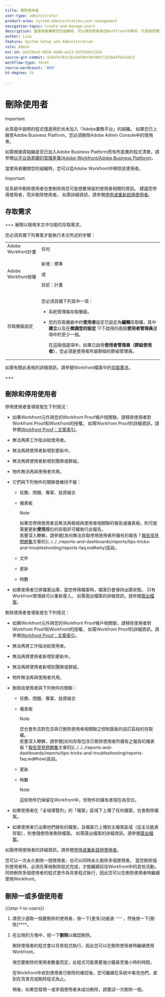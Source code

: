 ```yaml
---
title: 刪除使用者
user-type: administrator
product-area: system-administration;user-management
navigation-topic: create-and-manage-users
description: 當使用者離開您的組織時，可以將該使用者從Workfront中移除，不過我們建議您停用使用者，而非刪除使用者。
author: Lisa
feature: System Setup and Administration
role: Admin
exl-id: da57dea3-082b-4a86-ae13-5bf55401122e
source-git-commit: dc64fef83c2b1e9f8bf9438017155bd47b83ab23
workflow-type: tm+mt
source-wordcount: '869'
ht-degree: 1%

---
```


# 刪除使用者

>[!IMPORTANT]
>
>此頁面中說明的程式僅適用於尚未加入「Adobe業務平台」的組織。 如果您已上線至Adobe Business Platform，您必須刪除Adobe Admin Console中的使用者。
>
>如需根據貴組織是否已加入Adobe Business Platform而有所差異的程式清單，請參閱[以平台為基礎的管理差異(Adobe Workfront/Adobe Business Platform)](../../../administration-and-setup/get-started-wf-administration/actions-in-admin-console.md)。

當使用者離開您的組織時，您可以從Adobe Workfront中移除該使用者。

>[!IMPORTANT]
>
>從系統中刪除使用者也會刪除與您可能想要保留的使用者相關的資訊。 建議您停用使用者，而非刪除使用者。 如需詳細資訊，請參閱[停用或重新啟用使用者](../../../administration-and-setup/add-users/create-and-manage-users/deactivate-a-user.md)。
<!--
>* The procedure described on this page applies only to organizations that have not yet been onboarded to the Admin Console. If your organization has been onboarded to the Adobe Admin Console, you must perform this action through the Adobe Admin Console.
>
>Deleting a user from the [!DNL Adobe Admin Console] deactivates the user in [!DNL Workfront], but does not delete them from [!DNL Workfront].
>
>  For instructions on deleting a user in the Adobe Admin Console, see the section "Permanently delete users" in the article [Manage users individually](https://helpx.adobe.com/enterprise/using/manage-users-individually.html) or contact your Adobe Admin Console Administrator.
>
>  For a list of procedures that differ based on whether your organization has been onboarded to the Adobe Admin Console, see [Platform-based administration differences (Adobe Workfront/Adobe Business Platform)](../../../administration-and-setup/get-started-wf-administration/actions-in-admin-console.md).
>
-->

## 存取需求

+++ 展開以檢視本文中功能的存取需求。

您必須具備下列專案才能執行本文所述的步驟：

<table style="table-layout:auto"> 
 <col> 
 <col> 
 <tbody> 
  <tr> 
   <td role="rowheader">Adobe Workfront計畫</td> 
   <td>任何</td> 
  </tr> 
  <tr> 
   <td role="rowheader">Adobe Workfront授權</td> 
   <td><p>新增：標準</p><p>或</p><p>目前：計畫</p></td> 
  </tr> 
  <tr> 
   <td role="rowheader">存取層級設定</td> 
   <td> <p>您必須具備下列其中一項：</p> 
    <ul> 
     <li> <p>系統管理員存取層級。 </li> 
     <li> <p>您的存取層級中的<b>使用者</b>設定已設定為<b>編輯</b>存取權，其中<b>建立</b>以及在<b>微調您的設定</b> <img src="assets/gear-icon-in-access-levels.png">下啟用的兩個<b>使用者管理員</b>選項中的至少一個。 </p> <p>在這兩個選項中，如果已啟用<b>使用者管理員（群組使用者）</b>，您必須是使用者所屬群組的群組管理員。</p> </li> 
    </ul> </td> 
  </tr> 
 </tbody> 
</table>

如需有關此表格的詳細資訊，請參閱Workfront檔案中的[存取需求](/help/quicksilver/administration-and-setup/add-users/access-levels-and-object-permissions/access-level-requirements-in-documentation.md)。

+++

## 刪除和停用使用者

停用使用者會導致發生下列情況：

* 如果Workfront元件與您的Workfront Proof帳戶相關聯，請移除使用者對Workfront Proof和Workfront的授權。 如需Workfront Proof的詳細資訊，請參閱[Workfront Proof：文章索引](../../../workfront-proof/workfront-proof.md)。
* 無法再將工作指派給使用者。
* 無法再將使用者新增到更新中。
* 無法再將使用者新增到團隊或群組。
* 物件無法再與使用者共用。
* 它們與下列物件的關聯會維持不變：

   * 任務、問題、專案、投資組合
   * 儀表板

     >[!NOTE]
     >
     >如果您停用使用者且無法再檢視與使用者相關聯的報告或儀表板，則可能需要更新&#x200B;**使用**&#x200B;欄位的存取許可權執行此報告。\
     >若要深入瞭解，請參閱[為何無法存取停用使用者所擁有的報告？[報告常見問題集](../../../reports-and-dashboards/reports/tips-tricks-and-troubleshooting/reports-faq.md)文章的](../../../reports-and-dashboards/reports/tips-tricks-and-troubleshooting/reports-faq.md#why)區段。

   * 文件
   * 更新
   * 時數

* 如果使用者已將檔案出庫，當您停用檔案時，檔案仍會保持出庫狀態。 只有Workfront管理員可以重新簽入。 如需簽出檔案的詳細資訊，請參閱[簽出檔案](../../../documents/managing-documents/check-out-documents.md)。

刪除使用者會導致發生下列情況：

* 如果Workfront元件與您的Workfront Proof帳戶相關聯，請移除使用者對Workfront Proof和Workfront的授權。 如需Workfront Proof的詳細資訊，請參閱[Workfront Proof：文章索引](../../../workfront-proof/workfront-proof.md)。
* 無法再將工作指派給使用者。
* 無法再將使用者新增到更新中。
* 無法再將使用者新增到團隊或群組。
* 物件無法再與使用者共用。
* 刪除該使用者與下列物件的關聯：

   * 任務、問題、專案、投資組合
   * 儀表板

     >[!NOTE]
     >
     >您也會失去對包含與已刪除使用者相關聯之控制面板的自訂區段的存取權。\
     >若要深入瞭解，請參閱[如何存取包含已刪除使用者所擁有之報告的儀表板？[報告常見問題集](../../../reports-and-dashboards/reports/tips-tricks-and-troubleshooting/reports-faq.md)文章的](../../../reports-and-dashboards/reports/tips-tricks-and-troubleshooting/reports-faq.md#how)區段。

   * 更新
   * 時數

     >[!NOTE]
     >
     >這些物件仍保留在Workfront中，但物件的擁有者現在為空白。

* 如果使用者在「全域導覽列」的「檔案」區域下上傳了任何檔案，也會刪除檔案。
* 如果使用者已出庫他們擁有的檔案，且檔案已上傳到主檔案區域（從主功能表存取），則會隨使用者刪除檔案。 如需簽出檔案的詳細資訊，請參閱[簽出檔案](../../../documents/managing-documents/check-out-documents.md)。

如需停用使用者的詳細資訊，請參閱[停用或重新啟用使用者](../../../administration-and-setup/add-users/create-and-manage-users/deactivate-a-user.md)。

您可以一次永久刪除一個使用者，也可以同時永久刪除多個使用者。 當您刪除個別使用者時，必須先等候刪除程式完成，才能繼續前往Workfront中的其他活動。 同時刪除多個使用者的程式會作為背景程式執行，因此您可以在刪除使用者時繼續使用Workfront。

## 刪除一或多個使用者

{{step-1-to-users}}

1. 請至少選取一個要刪除的使用者，按一下[更多]功能表![](assets/more-icon.png)，然後按一下[刪除]****。
1. 在出現的方塊中，按一下&#x200B;**刪除**&#x200B;以確認刪除。

   刪除使用者的程式會以背景程式執行，因此您可以在刪除使用者時繼續使用Workfront。

   視您要刪除的使用者數量而定，此程式可能需要幾分鐘甚至幾小時的時間。

   在Workfront中收到使用者已刪除的確認後，您可繼續在系統中看見他們，直到在背景完成刪除程式為止。

   稍後，如果您發現一或多個使用者未成功刪除，請嘗試一次刪除一個。
